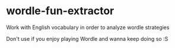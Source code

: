 # wordle-fun-extractor
Work with English vocabulary in order to analyze wordle strategies

Don't use if you enjoy playing Wordle and wanna keep doing so :S
